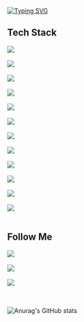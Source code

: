[![Typing SVG](https://readme-typing-svg.demolab.com?font=Redressed&size=40&duration=4000&pause=2000&color=B39DDB&random=false&width=435&lines=welcome+to+hyejin+Github)](https://git.io/typing-svg)

## Tech Stack
<div style="display:flex; flex-direction:column; align-items:flex-start;">
    <img src="https://img.shields.io/badge/Html5-E34F26?style=flat-square&logo=html5&logoColor=white"/></a>&nbsp
    <img src="https://img.shields.io/badge/Css3-1572B6?style=flat-square&logo=Css3&logoColor=white"/></a>&nbsp
    <img src="https://img.shields.io/badge/Javascript-ffb13b?style=flat-square&logo=javascript&logoColor=white"/></a>&nbsp
    <img src="https://img.shields.io/badge/jquery-0769AD?style=flat-square&logo=jquery&logoColor=white"/></a>&nbsp
    <img src="https://img.shields.io/badge/typescript-3178C6?style=flat-square&logo=typescript&logoColor=white"/></a>&nbsp
    <img src="https://img.shields.io/badge/react-61DAFB?style=flat-square&logo=react&logoColor=white"/></a>
    <br>
    <img src="https://img.shields.io/badge/php-777BB4?style=flat-square&logo=php&logoColor=white"/></a>&nbsp
    <img src="https://img.shields.io/badge/Node.js-339933?style=flat-square&logo=Node.js&logoColor=white"/></a>&nbsp
    <img src="https://img.shields.io/badge/SpringBoot-339933?style=flat-square&logo=SpringBoot&logoColor=white"/></a>
    <br>
    <img src="https://img.shields.io/badge/Mysql-E6B91E?style=flat-square&logo=MySql&logoColor=white"/></a>&nbsp
    <img src="https://img.shields.io/badge/Mssql-CC2927?style=flat-square&logo=microsoftsqlserver&logoColor=white"/></a>&nbsp
    <img src="https://img.shields.io/badge/mongodb-47A248?style=flat-square&logo=mongodb&logoColor=white"/></a>
</div><br>

## Follow Me
<div style="display:flex; flex-direction:column; align-items:flex-start;">
  <a href="https://velog.io/@qhj1019"><img src="https://img.shields.io/badge/Velog-11B48A?style=flat-square&logo=Vimeo&logoColor=white&link=https://velog.io/@qhj1019"/></a>&nbsp
  <a href="https://open.kakao.com/me/HyeJin_P"><img src="https://img.shields.io/badge/Kakao-FFCD00?style=flat-square&logo=kakaotalk&logoColor=black&link=https://open.kakao.com/me/HyeJin_P"/></a>&nbsp
  <a href="mailto:hj31523026@gmail.com"><img src="https://img.shields.io/badge/Gmail-d14836?style=flat-square&logo=Gmail&logoColor=white&link=hj31523026@gmail.com"/></a>
</div><br><br>

![Anurag's GitHub stats](https://github-readme-stats.vercel.app/api?username=anuraghazra&theme=material-palenight&show_icons=true)
